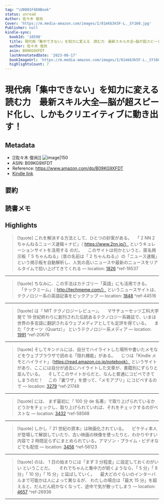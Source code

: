 ```yaml
---
tag: "\U0001F4DABook"
status: unread
Author: 佐々木 俊尚
Cover: 'https://m.media-amazon.com/images/I/81mkb3k5F-L._SY160.jpg'
Publisher: null
kindle-sync:
  bookId: '10598'
  title: 現代病「集中できない」を知力に変える　読む力　最新スキル大全―脳が超スピード化し、しかもクリエイティブに動き出す！
  author: 佐々木 俊尚
  asin: B09KG9XFDT
  lastAnnotatedDate: '2023-06-17'
  bookImageUrl: 'https://m.media-amazon.com/images/I/81mkb3k5F-L._SY160.jpg'
  highlightsCount: 7
---
```

# 現代病「集中できない」を知力に変える　読む力　最新スキル大全―脳が超スピード化し、しかもクリエイティブに動き出す！
## Metadata
* [[佐々木 俊尚]]
![image|150](https://m.media-amazon.com/images/I/81mkb3k5F-L._SY160.jpg)
* ASIN: B09KG9XFDT
* Reference: https://www.amazon.com/dp/B09KG9XFDT
* [Kindle link](kindle://book?action=open&asin=B09KG9XFDT)
## 要約
## 読書メモ
## Highlights
>[!quote]
>これを解決する方法として、ひとつの妙案がある。 　「 2 NN 2 ちゃんねるニュース速報＋ナビ」（ https://www.2nn.jp/） というキュレーションサイトを活用する のだ。 　このサイトは何かというと、匿名掲示板「 5 ちゃんねる」（昔の名前は「 2 ちゃんねる」）の「ニュース速報」という掲示板を自動解析し、人気の高いニュースや最新のニュースをリアルタイムで拾い上げてきてくれる — location: [1826](kindle://book?action=open&asin=B09KG9XFDT&location=1826) ^ref-18537

---
>[!quote]
>ちなみに、この手法はカテゴリー「英語」にも活用できる。 　「テックミーム」（ http://techmeme.com/） というニュースサイトは、テクノロジー系の英語記事をピックアップ — location: [1848](kindle://book?action=open&asin=B09KG9XFDT&location=1848) ^ref-44516

---
>[!quote]
>は『 MIT テクノロジーレビュー』。 　マサチューセッツ工科大学発で 19 世紀終わりに創刊された伝統あるテクノロジー系雑誌で、いまは世界の多言語に翻訳されるウェブメディアとしても定評を得ている。 　また「クオーツ（Quartz）」 というテクノロジー系メディア — location: [1991](kindle://book?action=open&asin=B09KG9XFDT&location=1991) ^ref-20676

---
>[!quote]
>そしてキンドルには、自分でハイライトした場所や書いたメモなどをウェブブラウザで読める「隠れ機能」がある。 　じつは「Kindle メモとハイライト」（https://read.amazon.co.jp/notebook） というサイトがあり、ここには自分が過去にハイライトした文章が、書籍別にずらりと並んでいる。 　そしてこのサイトからだと、なんと普通にコピペできてしまうのだ！ 　この「裏ワザ」を使って、「メモアプリ」にコピペするので — location: [3279](kindle://book?action=open&asin=B09KG9XFDT&location=3279) ^ref-21748

---
>[!quote]
>には、 まず最初に『 100 分 de 名著』で取り上げられているかどうかをチェックし、取り上げられていれば、それをチェックするのがベストな — location: [3432](kindle://book?action=open&asin=B09KG9XFDT&location=3432) ^ref-58568

---
>[!quote]
>しかし『 21 世紀の資本』は映画化されている。 　ピケティ本人が登場して解説していたり、古い映画の映像を使ったりと、わかりやすい内容で 2 時間足らずにまとめられている。アマゾン・プライム・ビデオなどでも配信 — location: [3456](kindle://book?action=open&asin=B09KG9XFDT&location=3456) ^ref-56123

---
>[!quote]
>のは、 1 日の始まりには「まず 3 分程度」に設定しておくのがいい ということだ。 　 それでちゃんと集中力が続くようなら、「 5 分」「 8 分」「 10 分」「 15 分」と延ばしていく。 　最大どのぐらいのインターバルまで可能かは人によって異なるが、 わたしの場合は「最大 15 分」を超えると、だんだん続かなくなって、途中で気が散ってしまう — location: [4657](kindle://book?action=open&asin=B09KG9XFDT&location=4657) ^ref-26936

---
